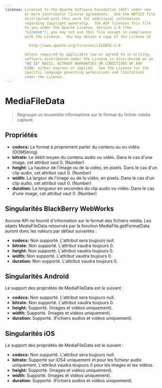 ```yaml
---
license: Licensed to the Apache Software Foundation (ASF) under one
         or more contributor license agreements.  See the NOTICE file
         distributed with this work for additional information
         regarding copyright ownership.  The ASF licenses this file
         to you under the Apache License, Version 2.0 (the
         "License"); you may not use this file except in compliance
         with the License.  You may obtain a copy of the License at

           http://www.apache.org/licenses/LICENSE-2.0

         Unless required by applicable law or agreed to in writing,
         software distributed under the License is distributed on an
         "AS IS" BASIS, WITHOUT WARRANTIES OR CONDITIONS OF ANY
         KIND, either express or implied.  See the License for the
         specific language governing permissions and limitations
         under the License.
---
```


MediaFileData
=============

> Regroupe un ensemble informations sur le format du fichier média capturé.

Propriétés
----------

- __codecs:__ Le format à proprement parler du contenu au ou vidéo. (DOMString)
- __bitrate:__ Le débit moyen du contenu audio ou vidéo. Dans le cas d'une image, cet attribut vaut 0. (Number)
- __height:__ La hauteur de l'image ou de la vidéo, en pixels. Dans le cas d'un clip audio, cet attribut vaut 0. (Number)
- __width:__ La largeur de l'image ou de la vidéo, en pixels. Dans le cas d'un clip audio, cet attribut vaut 0. (Number)
- __duration:__ La longueur en secondes du clip audio ou vidéo. Dans le cas d'une image, cet attribut vaut 0. (Number)

Singularités BlackBerry WebWorks
--------------------------------
Aucune API ne fournit d'information sur le format des fichiers média.  Les objets MediaFileData retournés par la fonction MediaFile.getFormatData auront donc les valeurs par défaut suivantes :

- __codecs:__ Non supporté.  L'attribut sera toujours null.
- __bitrate:__ Non supporté.  L'attribut vaudra toujours 0.
- __height:__ Non supporté.  L'attribut vaudra toujours 0.
- __width:__ Non supporté.  L'attribut vaudra toujours 0.
- __duration:__ Non supporté.  L'attribut vaudra toujours 0.

Singularités Android
--------------------
Le support des propriétés de MediaFileData est le suivant :

- __codecs:__ Non supporté.  L'attribut sera toujours null.
- __bitrate:__ Non supporté.  L'attribut vaudra toujours 0.
- __height:__ Supporté.  (Images et vidéos uniquement).  
- __width:__ Supporté.  (Images et vidéos uniquement). 
- __duration:__ Supporté.  (Fichiers audios et vidéos uniquement).

Singularités iOS
----------------
Le support des propriétés de MediaFileData est le suivant :

- __codecs:__ Non supporté.  L'attribut sera toujours null.
- __bitrate:__ Supporté sur iOS4 uniquement et pour les fichiesr audio uniquement. L'attribut vaudra toujours 0 pour les images et les vidéos.
- __height:__ Supporté.  (Images et vidéos uniquement).  
- __width:__ Supporté.  (Images et vidéos uniquement). 
- __duration:__ Supporté.  (Fichiers audios et vidéos uniquement).